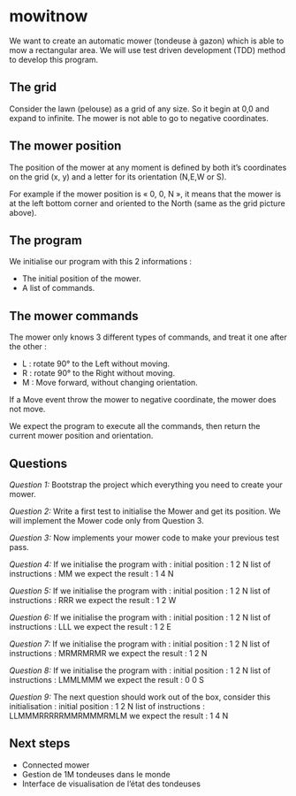 # mowitnow

We want to create an automatic mower (tondeuse à gazon) which is able to mow a rectangular area. We will use test driven development (TDD) method to develop this program.

## The grid

Consider the lawn (pelouse) as a grid of any size. 
So it begin at 0,0 and expand to infinite. The mower is not able to go to negative coordinates.

## The mower position

The position of the mower at any moment is defined by both it’s coordinates on the grid (x, y) and a letter for its orientation (N,E,W or S). 

For example if the mower position is « 0, 0, N », it means that the mower is at the left bottom corner and oriented to the North (same as the grid picture above).

## The program

We initialise our program with this 2 informations :
- The initial position of the mower.
- A list of commands.

## The mower commands

The mower only knows 3 different types of commands, and treat it one after the other :
- L : rotate 90° to the Left without moving.
- R : rotate 90° to the Right without moving.
- M : Move forward, without changing orientation.

If a Move event throw the mower to negative coordinate, the mower does not move.

We expect the program to execute all the commands, then return the current mower position and orientation.

## Questions

*Question 1:* Bootstrap the project which everything you need to create your mower.

*Question 2:*  Write a first test to initialise the Mower and get its position. We will implement the Mower code only from Question 3.

*Question 3:*
Now implements your mower code to make your previous test pass.

*Question 4:* 
If we initialise the program with :
initial position : 	1 2 N
list of instructions : 	MM
we expect the result :  1 4 N

*Question 5:* 
If we initialise the program with :
initial position : 	1 2 N
list of instructions : 	RRR
we expect the result :  1 2 W

*Question 6:*
If we initialise the program with :
initial position : 	1 2 N
list of instructions : 	LLL
we expect the result :  1 2 E

*Question 7:*
If we initialise the program with :
initial position : 	1 2 N
list of instructions : 	MRMRMRMR
we expect the result :  1 2 N

*Question 8:*
If we initialise the program with :
initial position : 	1 2 N
list of instructions : 	LMMLMMM
we expect the result :  0 0 S

*Question 9:*
The next question should work out of the box, consider this initialisation :
initial position : 	1 2 N
list of instructions : 	LLMMMRRRRRMMRMMMRMLM
we expect the result :  1 4 N

## Next steps
- Connected mower
- Gestion de 1M tondeuses dans le monde
- Interface de visualisation de l’état des tondeuses
